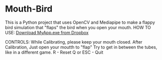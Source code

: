 # Mouth-Bird
This is a Python project that uses OpenCV and Mediapipe to make a flappy bird simulation that "flaps" the bird when you open your mouth.
HOW TO USE:
[Download MyApp.exe from Dropbox](https://www.dropbox.com/scl/fi/n3vdolnvmkmk8chxff9pc/MouthBird.exe?rlkey=0yl8ihnba1qf5hwwah0yc2ht4&st=ryfa0m3g&dl=0)

CONTROLS:
While Calibrating, please keep your mouth closed.
After Calibration, Just open your moutth to "flap"
Try to get in between the tubes, like in a different game.
R - Reset
Q or ESC - Quit
